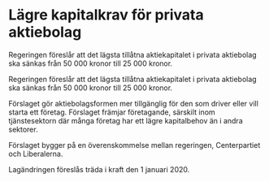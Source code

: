 # Lägre kapitalkrav för privata aktiebolag

Regeringen föreslår att det lägsta tillåtna aktiekapitalet i privata aktiebolag ska sänkas från 50 000 kronor till 25 000 kronor.

Regeringen föreslår att det lägsta tillåtna aktiekapitalet i privata aktiebolag ska sänkas från 50 000 kronor till 25 000 kronor.

Förslaget gör aktiebolagsformen mer tillgänglig för den som driver eller vill starta ett företag. Förslaget främjar företagande, särskilt inom tjänstesektorn där många företag har ett lägre kapitalbehov än i andra sektorer.

Förslaget bygger på en överenskommelse mellan regeringen, Centerpartiet och Liberalerna.

Lagändringen föreslås träda i kraft den 1 januari 2020.
